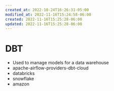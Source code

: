 ```yaml
---
created_at: 2022-10-24T16:26:31-05:00
modified_at: 2022-11-16T15:24:58-06:00
created: 2022-11-16T15:25:28-06:00
updated: 2022-11-16T15:25:28-06:00
---
```


# DBT 

- Used to manage models for a data warehouse
- apache-airflow-providers-dbt-cloud
- databricks
- snowflake
- amazon
